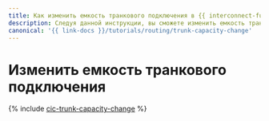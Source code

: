 ```yaml
---
title: Как изменить емкость транкового подключения в {{ interconnect-full-name }}
description: Следуя данной инструкции, вы сможете изменить емкость транкового подключения.
canonical: '{{ link-docs }}/tutorials/routing/trunk-capacity-change'
---
```


# Изменить емкость транкового подключения

{% include [cic-trunk-capacity-change](../../_tutorials/routing/trunk-capacity-change.md) %}

